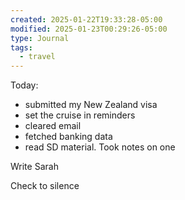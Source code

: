 ```yaml
---
created: 2025-01-22T19:33:28-05:00
modified: 2025-01-23T00:29:26-05:00
type: Journal
tags:
  - travel
---
```


Today:

- submitted my New Zealand visa
- set the cruise in reminders
- cleared email
- fetched banking data
- read SD material. Took notes on one

Write Sarah

Check to silence
